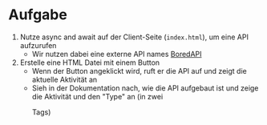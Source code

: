 # Aufgabe

1. Nutze async and await auf der Client-Seite (`index.html`), um eine API aufzurufen
   - Wir nutzen dabei eine externe API names [BoredAPI](https://www.boredapi.com/)
2. Erstelle eine HTML Datei mit einem Button
   - Wenn der Button angeklickt wird, ruft er die API auf und zeigt die aktuelle Aktivität an
   - Sieh in der Dokumentation nach, wie die API aufgebaut ist und zeige die Aktivität und den "Type" an (in zwei <p> Tags)
